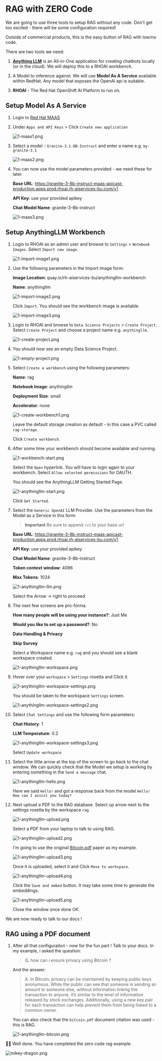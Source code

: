 # RAG with ZERO Code

We are going to use three tools to setup RAG without any code. Don't get too excited - there will be some configuration required!

Outside of commercial products, this is the easy button of RAG with low/no code.

There are two tools we need:

1. [**Anything LLM**](https://anythingllm.com/) is an All-in-One application for creating chatbots locally (or in the cloud). We will deploy this to a RHOAI workbench.

1. A Model to inference against. We will use **Model As A Service** available within RedHat. Any model that exposes the OpenAI api is suitable.

1. **RHOAI** - The Red Hat OpenShift AI Platform to run on.

## Setup Model As A Service

1. Login to [Red Hat MAAS](https://maas.apps.prod.rhoai.rh-aiservices-bu.com/admin/applications)

1. Under `Apps and API Keys` > Click `Create new application`

    ![1-maas1.png](images/1-maas1.png)

1. Select a model - `Granite-3.1-8B-Instruct` and enter a name e.g. `my-granite-3.1`

    ![1-maas2.png](images/1-maas2.png)

1. You can now use the model parameters provided - we need these for later.

    **Base URL**: https://granite-3-8b-instruct-maas-apicast-production.apps.prod.rhoai.rh-aiservices-bu.com/v1

    **API Key**: use your provided apikey

    **Chat Model Name**: granite-3-8b-instruct

    ![1-maas3.png](images/1-maas3.png)

## Setup AnythingLLM Workbench

1. Login to RHOAI as an admin user and browse to `Settings` > `Notebook Images`. Select `Import new image`.

    ![1-import-image1.png](images/1-import-image1.png)

1. Use the following parameters in the Import image form:

    **Image Location**: quay.io/rh-aiservices-bu/anythingllm-workbench

    **Name**: anythingllm

    ![1-import-image2.png](images/1-import-image2.png)

    Click `Import`. You should see the workbench image is available.

    ![1-import-image3.png](images/1-import-image3.png)

1. Login to RHOAI and browse to `Data Science Projects` > `Create Project`. Select `Create Project` and choose a project name e.g. `anythingllm`.

    ![1-create-project.png](images/1-create-project.png)

1. You should now see an empty Data Science Project.

    ![1-empty-project.png](images/1-empty-project.png)

1. Select `Create a workbench` using the following parameters:

    **Name**: rag

    **Notebook Image**: anythingllm

    **Deployment Size**: small

    **Accelerator**: none

    ![1-create-workbench1.png](images/1-create-workbench1.png)

    Leave the default storage creation as default - in this case a PVC called `rag-storage`.

    Click `Create workbench`.

1. After some time your workbench should become available and running.

    ![1-workbench-start.png](images/1-workbench-start.png)

    Select the `Open` hyperlink. You will have to login again to your workbench. Select `Allow selected permissions` for OAUTH.

    You should see the AnythingLLM Getting Started Page.

    ![1-anythingllm-start.png](images/1-anythingllm-start.png)

    Click `Get Started`.

1. Select the `Generic OpenAI` LLM Provider. Use the parameters from the Model as a Service in this form:

    > **Important** Be sure to append `/v1` to your base url

    **Base URL**: https://granite-3-8b-instruct-maas-apicast-production.apps.prod.rhoai.rh-aiservices-bu.com/v1

    **API Key**: use your provided apikey

    **Chat Model Name**: granite-3-8b-instruct

    **Token context window**: 4096

    **Max Tokens**: 1024

    ![1-anythingllm-llm.png](images/1-anythingllm-llm.png)

    Select the Arrow -> right to proceed.

1. The next few screens are pro-forma.

    **How many people will be using your instance?**: Just Me

    **Would you like to set up a password?**: No

    **Data Handling & Privacy**

    **Skip Survey**

    Select a Workspace name e.g. `rag` and you should see a blank workspace created.

    ![1-anythingllm-workspace.png](images/1-anythingllm-workspace.png)

1. Hover over your `workspace` > `Settings` rosetta and Click it.

    ![1-anythingllm-workspace-settings.png](images/1-anythingllm-workspace-settings.png)

    You should be taken to the workspace `Settings` screen.

    ![1-anythingllm-workspace-settings2.png](images/1-anythingllm-workspace-settings2.png)

1. Select `Chat Settings` and use the following form parameters:

    **Chat History**: 1

    **LLM Temperature**: 0.2

    ![1-anythingllm-workspace-settings3.png](images/1-anythingllm-workspace-settings3.png)

    Select `Update workspace`

1. Select the little arrow at the top of the screen to go back to the chat window. We can quickly check that the Model we setup is working by entering something in the `Send a message` chat.

    ![1-anythingllm-hello.png](images/1-anythingllm-hello.png)

    Here we said `Hello!` and got a response back from the model `Hello! How can I assist you today?`

1. Next upload a PDF to the RAG database. Select up arrow next to the settings rosetta by the workspace `rag`

    ![1-anythingllm-upload.png](images/1-anythingllm-upload.png)

    Select a PDF from your laptop to talk to using RAG.

    ![1-anythingllm-upload2.png](images/1-anythingllm-upload2.png)

    I'm going to use the original [Bitcoin.pdf](https://bitcoin.org/bitcoin.pdf) paper as my example.

    ![1-anythingllm-upload3.png](images/1-anythingllm-upload3.png)

    Once it is uploaded, select it and Click `Move to workspace`.

    ![1-anythingllm-upload4.png](images/1-anythingllm-upload4.png)

    Click the `Save and embed` button. It may take some time to generate the embeddings.

    ![1-anythingllm-upload5.png](images/1-anythingllm-upload5.png)

    Close the window once done OK.

We are now ready to talk to our docs !

## RAG using a PDF document

1. After all that configuraiton - now for the fun part ! Talk to your docs. In my example, i asked the question:

    > Q. how can i ensure privacy using Bitcoin ?

    And the answer:

    > A. In Bitcoin, privacy can be maintained by keeping public keys anonymous. While the public can see that someone is sending an amount to someone else, without information linking the transaction to anyone, it’s similar to the level of information released by stock exchanges. Additionally, using a new key pair for each transaction can help prevent them from being linked to a common owner.

    You can also check that the `bitcoin.pdf` document citation was used - this is RAG.

    ![1-anythingllm-bitcoin.png](images/1-anythingllm-bitcoin.png)

🥳🥳 Well done. You have completed the zero code rag example.

![mikey-dragon.png](images/mikey-dragon.png)
